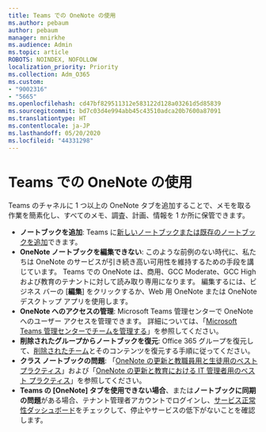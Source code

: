 ```yaml
---
title: Teams での OneNote の使用
ms.author: pebaum
author: pebaum
manager: mnirkhe
ms.audience: Admin
ms.topic: article
ROBOTS: NOINDEX, NOFOLLOW
localization_priority: Priority
ms.collection: Adm_O365
ms.custom:
- "9002316"
- "5665"
ms.openlocfilehash: cd47bf829511312e583122d128a03261d5d85839
ms.sourcegitcommit: bd7c03d4e994abb45c43510adca20b7600a87091
ms.translationtype: HT
ms.contentlocale: ja-JP
ms.lasthandoff: 05/20/2020
ms.locfileid: "44331298"
---
```

# <a name="using-onenote-in-teams"></a>Teams での OneNote の使用

Teams のチャネルに 1 つ以上の OneNote タブを追加することで、メモを取る作業を簡素化し、すべてのメモ、調査、計画、情報を 1 か所に保管できます。

- **ノートブックを追加**: Teams に[新しいノートブックまたは既存のノートブックを追加](https://support.microsoft.com/ja-JP/office/add-a-onenote-notebook-to-teams-0ec78cc3-ba3b-4279-a88e-aa40af9865c2)できます。
- **OneNote ノートブックを編集できない**: このような前例のない時代に、私たちは OneNote のサービスが引き続き高い可用性を維持するための手段を講じています。  Teams での OneNote は、商用、GCC Moderate、GCC High および教育のテナントに対して読み取り専用になります。 編集するには、ビジネス バーの [**編集**] をクリックするか、Web 用 OneNote または OneNote デスクトップ アプリを使用します。
- **OneNote へのアクセスの管理**: Microsoft Teams 管理センターで OneNote へのユーザー アクセスを管理できます。 詳細については、「[Microsoft Teams 管理センターでチームを管理する](https://docs.microsoft.com/MicrosoftTeams/manage-apps)」を参照してください。
- **削除されたグループからノートブックを復元**: Office 365 グループを復元して、[削除されたチーム](https://docs.microsoft.com/microsoftteams/archive-or-delete-a-team#restore-a-deleted-team)とそのコンテンツを復元する手順に従ってください。
- **クラス ノートブックの問題**: 「[OneNote の更新と教職員用と生徒用のベスト プラクティス](https://support.office.com/article/onenote-update-and-best-practices-for-educators-and-students-dde775f0-8b06-4263-8b54-1e9ddc3dd146)」および「[OneNote の更新と教育における IT 管理者用のベスト プラクティス](https://support.office.com/article/onenote-update-and-best-practices-for-it-admins-in-education-9d78f2b2-5e25-4288-b597-b4ba463c7b46?ui=en-US&rs=en-US&ad=US)」を参照してください。
- **Teams の [OneNote] タブを使用できない場合**、または**ノートブックに同期の問題**がある場合、テナント管理者アカウントでログインし、[サービス正常性ダッシュボード](https://docs.microsoft.com/office365/enterprise/view-service-health)をチェックして、停止やサービスの低下がないことを確認します。
